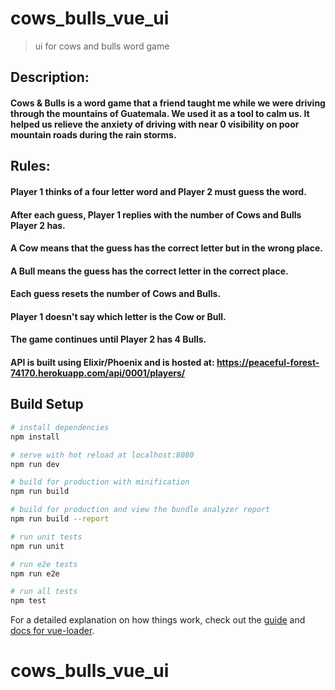 # cows_bulls_vue_ui

> ui for cows and bulls word game

## Description:
#### Cows & Bulls is a word game that a friend taught me while we were driving through the mountains of Guatemala. We used it as a tool to calm us. It helped us relieve the anxiety of driving with near 0 visibility on poor mountain roads during the rain storms.

## Rules:
#### Player 1 thinks of a four letter word and Player 2 must guess the word.
#### After each guess, Player 1 replies with the number of Cows and Bulls Player 2 has.
#### A Cow means that the guess has the correct letter but in the wrong place.
#### A Bull means the guess has the correct letter in the correct place.
#### Each guess resets the number of Cows and Bulls.
#### Player 1 doesn't say which letter is the Cow or Bull.
#### The game continues until Player 2 has 4 Bulls.

#### API is built using Elixir/Phoenix and is hosted at: https://peaceful-forest-74170.herokuapp.com/api/0001/players/

## Build Setup

``` bash
# install dependencies
npm install

# serve with hot reload at localhost:8080
npm run dev

# build for production with minification
npm run build

# build for production and view the bundle analyzer report
npm run build --report

# run unit tests
npm run unit

# run e2e tests
npm run e2e

# run all tests
npm test
```

For a detailed explanation on how things work, check out the [guide](http://vuejs-templates.github.io/webpack/) and [docs for vue-loader](http://vuejs.github.io/vue-loader).
# cows_bulls_vue_ui
